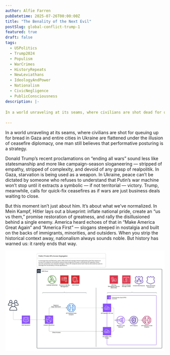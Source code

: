 ```yaml
---
author: Alfie Farren
pubDatetime: 2025-07-26T00:00:00Z
title: "The Benality of the Next Evil"
postSlug: global-conflict-trump-1
featured: true
draft: false
tags:
  - USPolitics
  - Trump2024
  - Populism
  - WarCrimes
  - HistoryRepeats
  - NewLeviathans
  - IdeologyAndPower
  - Nationalism
  - CivicNegligence
  - PublicConsciousness
description: |-

In a world unraveling at its seams, where civilians are shot dead for queuing up for bread in Gaza and the entire cities in Ukraine are flattened under the illusion of ceasefire diplomacy, one man still believes that performative posturing is a strategy.
    
---
```



In a world unraveling at its seams, where civilians are shot for queuing up for bread in Gaza and entire cities in Ukraine are flattened under the illusion of ceasefire diplomacy, one man still believes that performative posturing is a strategy.

Donald Trump’s recent proclamations on “ending all wars” sound less like statesmanship and more like campaign-season sloganeering — stripped of empathy, stripped of complexity, and devoid of any grasp of realpolitik. In Gaza, starvation is being used as a weapon. In Ukraine, peace can’t be dictated by someone who refuses to understand that Putin’s war machine won’t stop until it extracts a symbolic — if not territorial — victory. Trump, meanwhile, calls for quick-fix ceasefires as if wars are just business deals waiting to close.

But this moment isn’t just about him. It’s about what we’ve normalized. In Mein Kampf, Hitler lays out a blueprint: inflate national pride, create an “us vs them,” promise restoration of greatness, and rally the disillusioned behind a single enemy. America heard echoes of that in “Make America Great Again” and “America First” — slogans steeped in nostalgia and built on the backs of immigrants, minorities, and outsiders. When you strip the historical context away, nationalism always sounds noble. But history has warned us: it rarely ends that way.



![](../../assets/images/public_private_api_architecture.jpg "")

